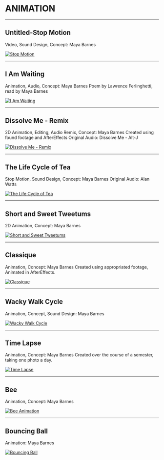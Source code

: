# ANIMATION

---

## Untitled-Stop Motion

Video, Sound Design, Concept: Maya Barnes

[![Stop Motion](http://img.youtube.com/vi/9GH4bG9JeW0/0.jpg)](http://www.youtube.com/watch?v=9GH4bG9JeW0)

---

## I Am Waiting

Animation, Audio, Concept: Maya Barnes
Poem by Lawrence Ferlinghetti, read by Maya Barnes

[![I Am Waiting](http://img.youtube.com/vi/c6vN9_xQ4l4/0.jpg)](http://www.youtube.com/watch?v=c6vN9_xQ4l4)

---

## Dissolve Me - Remix

2D Animation, Editing, Audio Remix, Concept: Maya Barnes
Created using found footage and AfterEffects
Original Audio: Dissolve Me - Alt-J

[![Dissolve Me - Remix](http://img.youtube.com/vi/05tuju5Sa50/0.jpg)](http://www.youtube.com/watch?v=05tuju5Sa50)

---

## The Life Cycle of Tea

Stop Motion, Sound Design, Concept: Maya Barnes
Original Audio: Alan Watts

[![The Life Cycle of Tea](http://img.youtube.com/vi/XCxFuypxO4Y/0.jpg)](http://www.youtube.com/watch?v=XCxFuypxO4Y)

---

## Short and Sweet Tweetums

2D Animation, Concept: Maya Barnes

[![Short and Sweet Tweetums](http://img.youtube.com/vi/ZfCNOny9mME/0.jpg)](http://www.youtube.com/watch?v=ZfCNOny9mME)

---

## Classique

Animation, Concept: Maya Barnes
Created using appropriated footage, Animated in AfterEffects.

[![Classique](http://img.youtube.com/vi/2T-MKKwH150/0.jpg)](http://www.youtube.com/watch?v=2T-MKKwH150)

---

## Wacky Walk Cycle

Animation, Concept, Sound Design: Maya Barnes


[![Wacky Walk Cycle](http://img.youtube.com/vi/gPAT-gi0abs/0.jpg)](http://www.youtube.com/watch?v=gPAT-gi0abs)

---

## Time Lapse

Animation, Concept: Maya Barnes
Created over the course of a semester, taking one photo a day.

[![Time Lapse](http://img.youtube.com/vi/0fEkQxtIKUw/0.jpg)](http://www.youtube.com/watch?v=0fEkQxtIKUw)

---

## Bee

Animation, Concept: Maya Barnes

[![Bee Animation](http://img.youtube.com/vi/3UEB2btxW9I/0.jpg)](http://www.youtube.com/watch?v=3UEB2btxW9I)

---

## Bouncing Ball

Animation: Maya Barnes

[![Bouncing Ball](http://img.youtube.com/vi/rBmZsRlSM_A/0.jpg)](http://www.youtube.com/watch?v=rBmZsRlSM_A)
